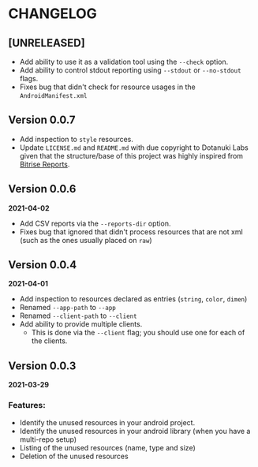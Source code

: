 # CHANGELOG

## [UNRELEASED]

- Add ability to use it as a validation tool using the `--check` option.
- Add ability to control stdout reporting using `--stdout` or `--no-stdout` flags.
- Fixes bug that didn't check for resource usages in the `AndroidManifest.xml`

## Version 0.0.7
- Add inspection to `style` resources.
- Update `LICENSE.md` and `README.md` with due copyright to Dotanuki Labs given that the structure/base of this project 
  was highly inspired from [Bitrise Reports](https://github.com/dotanuki-labs/bitrise-reports).

## Version 0.0.6
**2021-04-02**

- Add CSV reports via the `--reports-dir` option.
- Fixes bug that ignored that didn't process resources that are not xml (such as the ones usually placed on `raw`)

## Version 0.0.4
**2021-04-01**

- Add inspection to resources declared as entries (`string`, `color`, `dimen`)
- Renamed `--app-path` to `--app`
- Renamed `--client-path` to `--client`  
- Add ability to provide multiple clients.
    * This is done via the `--client` flag; you should use one for each of the clients.

## Version 0.0.3
**2021-03-29**

### Features:

- Identify the unused resources in your android project.
- Identify the unused resources in your android library (when you have a multi-repo setup)
- Listing of the unused resources (name, type and size)
- Deletion of the unused resources
